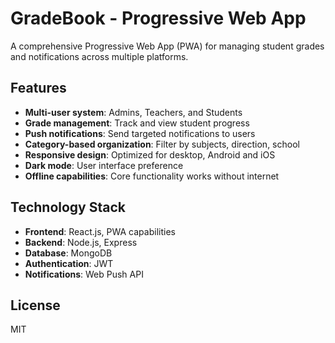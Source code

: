 # GradeBook - Progressive Web App

A comprehensive Progressive Web App (PWA) for managing student grades and notifications across multiple platforms.

## Features

- **Multi-user system**: Admins, Teachers, and Students
- **Grade management**: Track and view student progress
- **Push notifications**: Send targeted notifications to users
- **Category-based organization**: Filter by subjects, direction, school
- **Responsive design**: Optimized for desktop, Android and iOS
- **Dark mode**: User interface preference
- **Offline capabilities**: Core functionality works without internet

## Technology Stack

- **Frontend**: React.js, PWA capabilities
- **Backend**: Node.js, Express
- **Database**: MongoDB
- **Authentication**: JWT
- **Notifications**: Web Push API


## License

MIT
